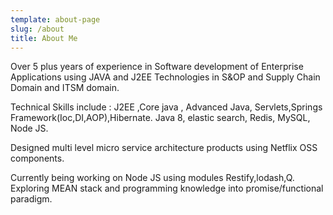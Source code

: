 ```yaml
---
template: about-page
slug: /about
title: About Me
---
```

Over 5 plus years of experience in Software development of Enterprise Applications using JAVA and J2EE Technologies in S&OP and Supply Chain Domain and ITSM domain.

Technical Skills include : J2EE ,Core java , Advanced Java, Servlets,Springs Framework(Ioc,DI,AOP),Hibernate. Java 8, elastic search, Redis, MySQL, Node JS.

Designed multi level micro service architecture products using Netflix OSS components.

Currently being working on Node JS using modules Restify,lodash,Q. Exploring MEAN stack and programming knowledge into promise/functional paradigm.